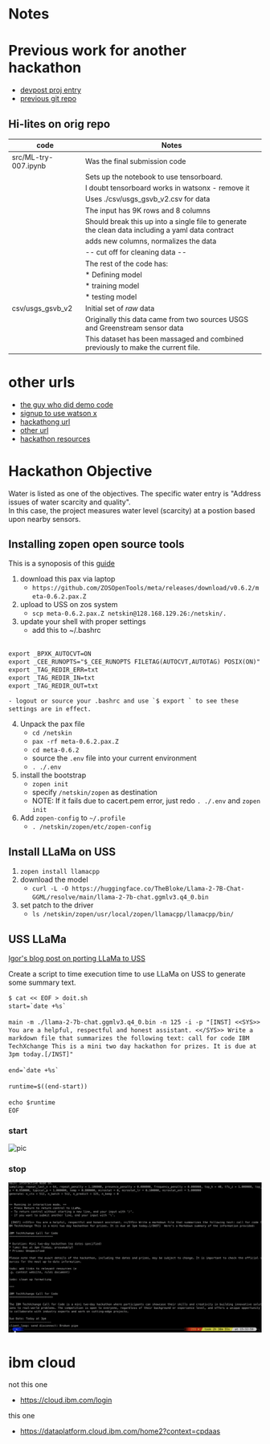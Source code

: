 
# Notes


# Previous work for another hackathon

* [devpost proj entry](https://devpost.com/software/virtual-sensors-for-water-level-prediction)
* [previous git repo](https://github.com/gdg-cloud-rtp-devpost-tf-2019/tf-hackathon)

## Hi-lites on orig repo

| code                 | Notes                                                                                             |
| -------------------- | ------------------------------------------------------------------------------------------------- |
| src/ML-try-007.ipynb | Was the final submission code                                                                     |
|                      | Sets up the notebook to use tensorboard.                                                          |
|                      | I doubt tensorboard works in watsonx - remove it                                                  |
|                      | Uses ./csv/usgs_gsvb_v2.csv for data                                                              |
|                      | The input has 9K rows and 8 columns                                                               |
|                      | Should break this up into a single file to generate the clean data including a yaml data contract |
|                      | adds new columns, normalizes the data                                                             |
|                      | -- cut off for cleaning data --                                                                   |
|                      |  The rest of the code has:                                                                        |
|                      |     * Defining model                                                                              |
|                      |     * training model                                                                              |
|                      |     * testing model                                                                               |
| csv/usgs_gsvb_v2     | Initial set of *raw* data                                                                         |
|                      | Originally this data came from two sources USGS and Greenstream sensor data                       |
|                      | This dataset has been massaged and combined previously to make the current file.                  |



# other urls

* [the guy who did demo code](https://github.com/nicknochnack)
* [signup to use watson x](https://dataplatform.cloud.ibm.com/wx)
* [hackathong url](https://developer.ibm.com/callforcode/events-register?slug=techxchange)
* [other url](https://compete.cfc-prod.skillsnetwork.site/competitions/call-for-code-at-ibm-techxchange)
* [hackathon resources](https://compete.cfc-prod.skillsnetwork.site/competitions/2023-call-for-code-global-challenge)

# Hackathon Objective

Water is listed as one of the objectives.  The specific water entry is "Address issues of water scarcity and quality".  
In this case, the project measures water level (scarcity) at a postion based upon nearby sensors.


## Installing zopen open source tools

This is a synoposis of this [guide](https://github.com/ZOSOpenTools/meta/releases)

1. download this pax via laptop
    - `https://github.com/ZOSOpenTools/meta/releases/download/v0.6.2/meta-0.6.2.pax.Z`
2. upload to USS on zos system
    - `scp meta-0.6.2.pax.Z netskin@128.168.129.26:/netskin/.`
3. update your shell with proper settings
    - add this to ~/.bashrc
```

export _BPXK_AUTOCVT=ON
export _CEE_RUNOPTS="$_CEE_RUNOPTS FILETAG(AUTOCVT,AUTOTAG) POSIX(ON)"
export _TAG_REDIR_ERR=txt
export _TAG_REDIR_IN=txt
export _TAG_REDIR_OUT=txt
```
    - logout or source your .bashrc and use `$ export ` to see these settings are in effect.
4. Unpack the pax file
    - `cd /netskin`
    - `pax -rf meta-0.6.2.pax.Z`
    - `cd meta-0.6.2`
    - source the `.env` file into your current environment
    - `. ./.env`
5. install the bootstrap
    - `zopen init`
    - specify `/netskin/zopen` as destination
    - NOTE: If it fails due to cacert.pem error, just redo `. ./.env` and `zopen init`
6. Add `zopen-config` to `~/.profile`
    - `. /netskin/zopen/etc/zopen-config`


## Install LLaMa on USS

1. `zopen install llamacpp`
2. download the model
    - `curl -L -O https://huggingface.co/TheBloke/Llama-2-7B-Chat-GGML/resolve/main/llama-2-7b-chat.ggmlv3.q4_0.bin`
3. set patch to the driver
    - `ls /netskin/zopen/usr/local/zopen/llamacpp/llamacpp/bin/`


## USS LLaMa

[Igor's blog post on porting LLaMa to USS](https://igortodorovskiibm.github.io/blog/2023/08/22/llama-cpp/)


Create a script to time execution time to use LLaMa on USS to generate some summary text.



```
$ cat << EOF > doit.sh
start=`date +%s`

main -m ./llama-2-7b-chat.ggmlv3.q4_0.bin -n 125 -i -p "[INST] <<SYS>> You are a helpful, respectful and honest assistant. <</SYS>> Write a markdown file that summarizes the following text: call for code IBM TechXchange This is a mini two day hackathon for prizes. It is due at 3pm today.[/INST]"

end=`date +%s`

runtime=$((end-start))

echo $runtime
EOF
```
### start

![pic](imgs/llamaussstart.png)

### stop

![pic](imgs/llamaussstop.png)

# ibm cloud

not this one

* https://cloud.ibm.com/login


this one 
* https://dataplatform.cloud.ibm.com/home2?context=cpdaas
